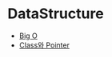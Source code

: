 # DataStructure

* [Big O](https://github.com/chaeheedongs/DataStructure/blob/main/mkdwn/01-big-notation.md)
* [Class와 Pointer](https://github.com/chaeheedongs/DataStructure/blob/main/mkdwn/02-class-and-pointer.md)
